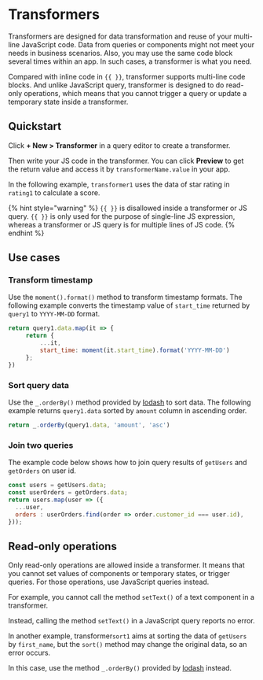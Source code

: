 # Transformers

Transformers are designed for data transformation and reuse of your multi-line JavaScript code. Data from queries or components might not meet your needs in business scenarios. Also, you may use the same code block several times within an app. In such cases, a transformer is what you need.

Compared with inline code in `{{ }}`, transformer supports multi-line code blocks. And unlike JavaScript query, transformer is designed to do read-only operations, which means that you cannot trigger a query or update a temporary state inside a transformer.

## Quickstart

Click **+ New > Transformer** in a query editor to create a transformer.

Then write your JS code in the transformer. You can click **Preview** to get the return value and access it by `transformerName.value` in your app.

In the following example, `transformer1` uses the data of star rating in `rating1` to calculate a score.

{% hint style="warning" %}
`{{ }}` is disallowed inside a transformer or JS query. `{{ }}` is only used for the purpose of single-line JS expression, whereas a transformer or JS query is for multiple lines of JS code.
{% endhint %}

## Use cases

### Transform timestamp

Use the `moment().format()` method to transform timestamp formats. The following example converts the timestamp value of `start_time` returned by `query1` to `YYYY-MM-DD` format.

```javascript
return query1.data.map(it => {
     return {
         ...it,
         start_time: moment(it.start_time).format('YYYY-MM-DD')
     };
})
```

### Sort query data

Use the `_.orderBy()` method provided by [lodash](https://lodash.com/) to sort data. The following example returns `query1.data` sorted by `amount` column in ascending order.

```javascript
return _.orderBy(query1.data, 'amount', 'asc')
```

### Join two queries

The example code below shows how to join query results of `getUsers` and `getOrders` on user id.

```javascript
const users = getUsers.data;
const userOrders = getOrders.data;
return users.map(user => ({
  ...user,
  orders : userOrders.find(order => order.customer_id === user.id),
}));
```

## Read-only operations

Only read-only operations are allowed inside a transformer. It means that you cannot set values of components or temporary states, or trigger queries. For those operations, use JavaScript queries instead.

For example, you cannot call the method `setText()` of a text component in a transformer.

Instead, calling the method `setText()` in a JavaScript query reports no error.

In another example, transformer`sort1` aims at sorting the data of `getUsers` by `first_name`, but the `sort()` method may change the original data, so an error occurs.

In this case, use the method `_.orderBy()` provided by [lodash](https://lodash.com/) instead.
